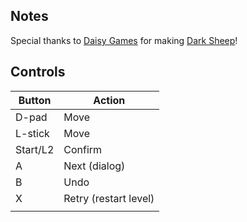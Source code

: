 ## Notes

Special thanks to [Daisy Games](https://daisy-games.itch.io/) for making [Dark Sheep](https://daisy-games.itch.io/dark-sheep)!


## Controls

| Button | Action |
|--|--| 
|D-pad|Move|
|L-stick|Move|
|Start/L2|Confirm|
|A|Next (dialog)|
|B|Undo|
|X|Retry (restart level)|
|||